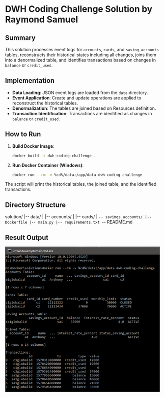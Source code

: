 # DWH Coding Challenge Solution by Raymond Samuel

## Summary

This solution processes event logs for `accounts`, `cards`, and `saving_accounts` tables, reconstructs their historical states including all changes, joins them into a denormalized table, and identifies transactions based on changes in `balance` or `credit_used`.

## Implementation

- **Data Loading**: JSON event logs are loaded from the `data` directory.
- **Event Application**: Create and update operations are applied to reconstruct the historical tables.
- **Denormalization**: The tables are joined based on Resources definition.
- **Transaction Identification**: Transactions are identified as changes in `balance` or `credit_used`.

## How to Run

1. **Build Docker Image**:

    ```sh
    docker build -t dwh-coding-challenge .
    ```

2. **Run Docker Container (Windows)**:

    ```sh
    docker run --rm -v %cd%/data:/app/data dwh-coding-challenge
    ```

The script will print the historical tables, the joined table, and the identified transactions.

## Directory Structure
solution/
|-- data/
|   |-- accounts/
|   |-- cards/
|   `-- savings_accounts/
|-- Dockerfile
|-- main.py
|-- requirements.txt
`-- README.md

## Result Output
![stdout ](result.png)
